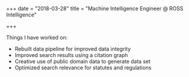 +++
date = "2018-03-28"
title = "Machine Intelligence Engineer @ ROSS Intelligence"

+++

Things I have worked on:

- Rebuilt data pipeline for improved data integrity
- Improved search results using a citation graph
- Creative use of public domain data to generate data set
- Optimized search relevance for statutes and regulations

